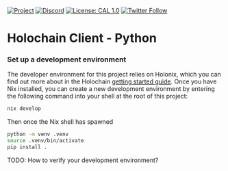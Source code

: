 [![Project](https://img.shields.io/badge/Project-Holochain-blue.svg?style=flat-square)](http://holochain.org/)
[![Discord](https://img.shields.io/badge/Discord-DEV.HC-blue.svg?style=flat-square)](https://discord.gg/k55DS5dmPH)
[![License: CAL 1.0](https://img.shields.io/badge/License-CAL%201.0-blue.svg)](https://github.com/holochain/cryptographic-autonomy-license)
[![Twitter Follow](https://img.shields.io/twitter/follow/holochain.svg?style=social&label=Follow)](https://twitter.com/holochain)

# Holochain Client - Python

### Set up a development environment

The developer environment for this project relies on Holonix, which you can find out more about in the Holochain [getting started guide](https://developer.holochain.org/get-started/). Once you have Nix installed, you can create a new development environment by entering the following command into your shell at the root of this project:

```bash
nix develop
```

Then once the Nix shell has spawned

```bash
python -m venv .venv
source .venv/bin/activate
pip install .
```

TODO: How to verify your development environment?
